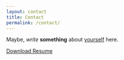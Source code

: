 ```yaml
---
layout: contact
title: Contact
permalink: /contact/
---
```


Maybe, _write_ **something** about [yourself]() here.

<p>
  <a href="#" class="button"><i class="fa fa-download"></i>Download Resume</a>
</p>
